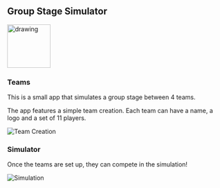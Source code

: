 ## Group Stage Simulator
<img src="https://i.imgur.com/iAUy87l.jpg" alt="drawing" width="100"/>

### Teams
This is a small app that simulates a group stage between 4 teams. 

The app features a simple team creation. Each team can have a name, a logo and a set of 11 players.

![Team Creation](https://i.imgur.com/WEuOx9U.gif)

### Simulator
Once the teams are set up, they can compete in the simulation!

![Simulation](https://i.imgur.com/ONai911.gif)
